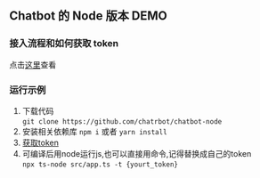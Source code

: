 ## Chatbot 的 Node 版本 DEMO

### 接入流程和如何获取 token

点击[这里](https://github.com/chatrbot/chatbot)查看

### 运行示例

1. 下载代码  
   `git clone https://github.com/chatrbot/chatbot-node`
2. 安装相关依赖库
   `npm i` 或者 `yarn install`
3. [获取token](https://github.com/chatrbot/chatbot#faq)
4. 可编译后用node运行js,也可以直接用命令,记得替换成自己的token  
   `npx ts-node src/app.ts -t {yourt_token}`
